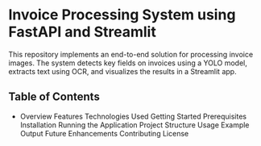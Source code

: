 # Invoice Processing System using FastAPI and Streamlit
This repository implements an end-to-end solution for processing invoice images. The system detects key fields on invoices using a YOLO model, extracts text using OCR, and visualizes the results in a Streamlit app.


## Table of Contents
* Overview
Features
Technologies Used
Getting Started
Prerequisites
Installation
Running the Application
Project Structure
Usage
Example Output
Future Enhancements
Contributing
License
